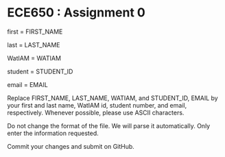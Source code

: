 # ECE650 : Assignment 0

first = FIRST_NAME

last = LAST_NAME

WatIAM = WATIAM

student = STUDENT_ID

email = EMAIL

Replace FIRST_NAME, LAST_NAME, WATIAM, and STUDENT_ID, EMAIL by your
first and last name, WatIAM id, student number, and email,
respectively. Whenever possible, please use ASCII characters.

Do not change the format of the file. We will parse it
automatically. Only enter the information requested.

Commit your changes and submit on GitHub.
